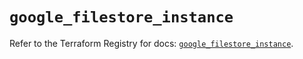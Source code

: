 # `google_filestore_instance`

Refer to the Terraform Registry for docs: [`google_filestore_instance`](https://registry.terraform.io/providers/hashicorp/google-beta/5.37.0/docs/resources/google_filestore_instance).
